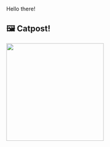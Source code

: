 Hello there!



## 🖼️ Catpost!

<sub>
    <img src="https://cdn2.thecatapi.com/images/cfe.jpg" height="256">
</sub>

